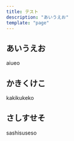 ```yaml
---
title: テスト
description: "あいうえお"
template: "page"
---
```


## あいうえお
aiueo
## かきくけこ
kakikukeko
## さしすせそ
sashisuseso